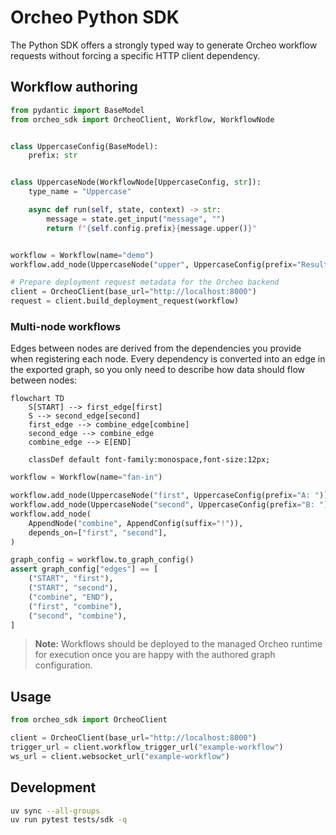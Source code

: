 # Orcheo Python SDK

The Python SDK offers a strongly typed way to generate Orcheo workflow requests without forcing a specific HTTP client dependency.

## Workflow authoring

```python
from pydantic import BaseModel
from orcheo_sdk import OrcheoClient, Workflow, WorkflowNode


class UppercaseConfig(BaseModel):
    prefix: str


class UppercaseNode(WorkflowNode[UppercaseConfig, str]):
    type_name = "Uppercase"

    async def run(self, state, context) -> str:
        message = state.get_input("message", "")
        return f"{self.config.prefix}{message.upper()}"


workflow = Workflow(name="demo")
workflow.add_node(UppercaseNode("upper", UppercaseConfig(prefix="Result: ")))

# Prepare deployment request metadata for the Orcheo backend
client = OrcheoClient(base_url="http://localhost:8000")
request = client.build_deployment_request(workflow)
```

### Multi-node workflows

Edges between nodes are derived from the dependencies you provide when registering
each node. Every dependency is converted into an edge in the exported graph, so
you only need to describe how data should flow between nodes:

```mermaid
flowchart TD
    S[START] --> first_edge[first]
    S --> second_edge[second]
    first_edge --> combine_edge[combine]
    second_edge --> combine_edge
    combine_edge --> E[END]

    classDef default font-family:monospace,font-size:12px;
```

```python
workflow = Workflow(name="fan-in")

workflow.add_node(UppercaseNode("first", UppercaseConfig(prefix="A: ")))
workflow.add_node(UppercaseNode("second", UppercaseConfig(prefix="B: ")))
workflow.add_node(
    AppendNode("combine", AppendConfig(suffix="!")),
    depends_on=["first", "second"],
)

graph_config = workflow.to_graph_config()
assert graph_config["edges"] == [
    ("START", "first"),
    ("START", "second"),
    ("combine", "END"),
    ("first", "combine"),
    ("second", "combine"),
]
```

> **Note:** Workflows should be deployed to the managed Orcheo runtime for
> execution once you are happy with the authored graph configuration.

## Usage

```python
from orcheo_sdk import OrcheoClient

client = OrcheoClient(base_url="http://localhost:8000")
trigger_url = client.workflow_trigger_url("example-workflow")
ws_url = client.websocket_url("example-workflow")
```

## Development

```bash
uv sync --all-groups
uv run pytest tests/sdk -q
```
